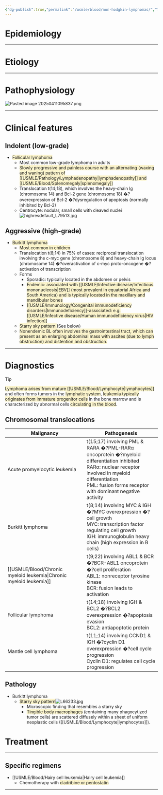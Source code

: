 ```yaml
---
{"dg-publish":true,"permalink":"/usmle/blood/non-hodgkin-lymphomas/","tags":["t1"]}
---
```


# Epidemiology


---
# Etiology


---
# Pathophysiology
![Pasted image 20250411095837.png](/img/user/appendix/Pasted%20image%2020250411095837.png)

---
# Clinical features
## Indolent (low-grade)
- <span style="background:rgba(240, 200, 0, 0.2)">Follicular lymphoma</span>	
	- Most common low-grade lymphoma in adults
	- <span style="background:rgba(240, 200, 0, 0.2)">Slowly progressive and painless course with an alternating (waxing and waning) pattern of [[USMLE/Pathology/Lymphadenopathy\|lymphadenopathy]] and [[USMLE/Blood/Splenomegaly\|splenomegaly]]</span>
	- Translocation t(14;18), which involves the heavy-chain Ig (chromosome 14) and Bcl-2 gene (chromosome 18) �?overexpression of Bcl-2 �?dysregulation of apoptosis (normally inhibited by Bcl-2)
	- Centrocyte: nodular, small cells with cleaved nuclei![highresdefault_L79513.jpg](/img/user/appendix/highresdefault_L79513.jpg)
## Aggressive (high-grade)
- <span style="background:rgba(240, 200, 0, 0.2)">Burkitt lymphoma</span>
	- <span style="background:rgba(240, 200, 0, 0.2)">Most common in children</span> 
	- Translocation t(8;14) in 75% of cases: reciprocal translocation involving the c-myc gene (chromosome 8) and heavy-chain Ig locus (chromosome 14) �?overactivation of c-myc proto-oncogene �?activation of transcription
	- Forms
		- Sporadic: typically located in the abdomen or pelvis
		- <span style="background:rgba(240, 200, 0, 0.2)">Endemic: associated with [[USMLE/Infective disease/Infectious mononucleosis\|EBV]] (most prevalent in equatorial Africa and South America) and is typically located in the maxillary and mandibular bones</span>
		- <span style="background:rgba(240, 200, 0, 0.2)">[[USMLE/Immunology/Congenital immunodeficiency disorders\|Immunodeficiency]]-associated: e.g. [[USMLE/Infective disease/Human immunodeficiency virus\|HIV infection]]</span>
	- <span style="background:rgba(240, 200, 0, 0.2)">Starry sky pattern </span> (See below)
	- <span style="background:rgba(240, 200, 0, 0.2)">Nonendemic BL often involves the gastrointestinal tract, which can present as an enlarging abdominal mass with ascites (due to lymph obstruction) and distention and obstruction.</span>

---
# Diagnostics
>[!tip] 
><span style="background:rgba(240, 200, 0, 0.2)">Lymphoma arises from mature [[USMLE/Blood/Lymphocyte\|lymphocytes]]</span> and often forms tumors in the <span style="background:rgba(240, 200, 0, 0.2)">lymphatic system</span>, <span style="background:rgba(240, 200, 0, 0.2)">leukemia typically originates from immature progenitor cells</span> in the bone marrow and is characterized by abnormal cells <span style="background:rgba(240, 200, 0, 0.2)">circulating in the blood</span>.
## Chromosomal translocations

| Malignancy                   | Pathogenesis                                                                                                                                                                                                         |
| ---------------------------- | -------------------------------------------------------------------------------------------------------------------------------------------------------------------------------------------------------------------- |
| Acute promyelocytic leukemia | t(15;17) involving PML & RARA �?PML-RARα oncoprotein �?myeloid differentiation inhibited<br>RARα: nuclear receptor involved in myeloid differentiation<br>PML: fusion forms receptor with dominant negative activity |
| Burkitt lymphoma             | t(8;14) involving MYC & IGH �?MYC overexpression �?cell growth<br>MYC: transcription factor regulating cell growth<br>IGH: immunoglobulin heavy chain (high expression in B cells)                                   |
| [[USMLE/Blood/Chronic myeloid leukemia\|Chronic myeloid leukemia]] | t(9;22) involving ABL1 & BCR �?BCR-ABL1 oncoprotein �?cell proliferation<br>ABL1: nonreceptor tyrosine kinase<br>BCR: fusion leads to activation                                                                     |
| Follicular lymphoma          | t(14;18) involving IGH & BCL2 �?BCL2 overexpression �?apoptosis evasion<br>BCL2: antiapoptotic protein                                                                                                               |
| Mantle cell lymphoma         | t(11;14) involving CCND1 & IGH �?cyclin D1 overexpression �?cell cycle progression<br>Cyclin D1: regulates cell cycle progression                                                                                    |

## Pathology
- Burkitt lymphoma
	- <span style="background:rgba(240, 200, 0, 0.2)">Starry sky pattern</span>![L66233.jpg](/img/user/appendix/L66233.jpg)
		- Microscopic finding that resembles a starry sky
		- <span style="background:rgba(240, 200, 0, 0.2)">Tingible body macrophages</span> (containing many phagocytized tumor cells) are scattered diffusely within a sheet of uniform neoplastic cells ([[USMLE/Blood/Lymphocyte\|lymphocytes]]).

# Treatment
---
## Specific regimens
- [[USMLE/Blood/Hairy cell leukemia\|Hairy cell leukemia]]
	- Chemotherapy with <span style="background:rgba(240, 200, 0, 0.2)">cladribine or pentostatin</span>

---

